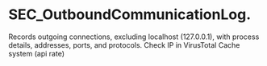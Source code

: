 # SEC_OutboundCommunicationLog.
Records outgoing connections, excluding localhost (127.0.0.1), with process details, addresses, ports, and protocols.
Check IP in VirusTotal
Cache system (api rate)
